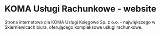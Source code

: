 # KOMA Usługi Rachunkowe - website #

Strona internetowa dla KOMA Usługi Księgowe Sp. z o.o. - największego w Skierniewicach biura, oferującego kompleksowe usługi rachunkowe.
